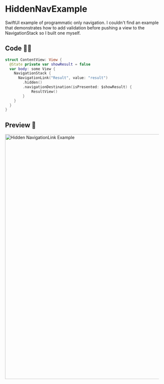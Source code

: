 # HiddenNavExample
SwiftUI example of programmatic only navigation. I couldn't find an example that demonstrates how to add validation before pushing a view to the NavigationStack so I built one myself.

## Code 🧑‍💻
```swift
struct ContentView: View {
  @State private var showResult = false
  var body: some View {
    NavigationStack {
      NavigationLink("Result", value: "result")
        .hidden()
        .navigationDestination(isPresented: $showResult) {
            ResultView()
        }
    }
  }
}
```

## Preview 🎥
<img alt="Hidden NavigationLink Example" height="800px" src="https://user-images.githubusercontent.com/2646053/209444413-0eba5751-d22c-4922-8d74-73ed24b9ac01.gif">
